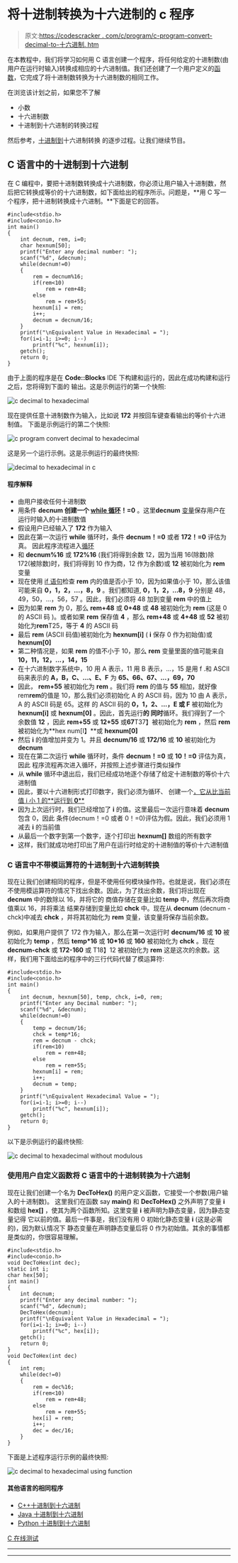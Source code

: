 # 将十进制转换为十六进制的 c 程序

> 原文:[https://codescracker . com/c/program/c-program-convert-decimal-to-十六进制. htm](https://codescracker.com/c/program/c-program-convert-decimal-to-hexadecimal.htm)

在本教程中，我们将学习如何用 C 语言创建一个程序，将任何给定的十进制数(由用户在运行时输入)转换成相应的十六进制值。我们还创建了一个用户定义的[函数](/c/c-functions.htm)，它完成了将十进制数转换为十六进制数的相同工作。

在浏览该计划之前，如果您不了解

*   小数
*   十六进制数
*   十进制到十六进制的转换过程

然后参考，[十进制到](/computer-fundamental/decimal-to-hexadecimal.htm)十六进制转换 的逐步过程。让我们继续节目。

## C 语言中的十进制到十六进制

在 C 编程中，要把十进制数转换成十六进制数，你必须让用户输入十进制数，然后把它转换成等价的十六进制数，如下面给出的程序所示。问题是，**用 C 写一个程序，把十进制转换成十六进制。**下面是它的回答。

```
#include<stdio.h>
#include<conio.h>
int main()
{
    int decnum, rem, i=0;
    char hexnum[50];
    printf("Enter any decimal number: ");
    scanf("%d", &decnum);
    while(decnum!=0)
    {
        rem = decnum%16;
        if(rem<10)
            rem = rem+48;
        else
            rem = rem+55;
        hexnum[i] = rem;
        i++;
        decnum = decnum/16;
    }
    printf("\nEquivalent Value in Hexadecimal = ");
    for(i=i-1; i>=0; i--)
        printf("%c", hexnum[i]);
    getch();
    return 0;
}
```

由于上面的程序是在 **Code::Blocks** IDE 下构建和运行的，因此在成功构建和运行之后，您将得到下面的 输出。这是示例运行的第一个快照:

![c decimal to hexadecimal](../Images/edf64a338051d593f0d3cc883abf0a1a.png)

现在提供任意十进制数作为输入，比如说 **172** 并按回车键查看输出的等价十六进制值。 下面是示例运行的第二个快照:

![c program convert decimal to hexadecimal](../Images/231216afd33f46fb2fdb48b51d45e87d.png)

这是另一个运行示例。这是示例运行的最终快照:

![decimal to hexadecimal in c](../Images/5ca6195851d4ddaef0416758a909a159.png)

#### 程序解释

*   由用户接收任何十进制数
*   用条件 **decnum 创建一个 [while 循环](/c/c-while-loop.htm)！=0** 。这里**decnum** [变量](/c/c-variables.htm)保存用户在运行时输入的十进制数值
*   假设用户已经输入了 **172** 作为输入
*   因此在第一次运行 **while** 循环时，条件 **decnum！=0** 或者 **172！=0** 评估为真。 因此程序流程进入[循环](/c/c-loops.htm)
*   和 **decnum%16** 或 **172%16** (我们将得到余数 12，因为当用 16(除数)除 172(被除数)时，我们将得到 10 作为商，12 作为余数)或 **12** 被初始化为 **rem** 变量
*   现在使用 [if 语句](/c/c-if-statement.htm)检查 **rem** 内的值是否小于 10，因为如果值小于 10，那么该值可能来自 **0，1，2，...，8，9** 。我们都知道, **0，1，2，...8，9** 分别是 48，49，50，...，56，57 。因此，我们必须将 48 加到变量 **rem** 中的值上
*   因为如果 **rem** 为 0，那么 **rem+48** 或 **0+48** 或 **48** 被初始化为 **rem** (这是 0 的 ASCII 码 )。或者如果 **rem** 保存值 **4** ，那么 **rem+48** 或 **4+48** 或 **52** 被初始化为**rem**T25，等于 **4** 的 ASCII 码
*   最后 **rem** (ASCII 码值)被初始化为 **hexnum[i]** ( **i** 保存 0 作为初始值)或 **hexnum[0]**
*   第二种情况是，如果 **rem** 的值不小于 10，那么 **rem** 变量里面的值可能来自 **10，11，12，...，14，15**
*   在十六进制数字系统中，10 用 A 表示，11 用 B 表示，...，15 是用 f .和 ASCII 码来表示的 **A，B，C、...、E、F** 为 **65、66、67、...，69，70**
*   因此， **rem+55** 被初始化为 **rem** 。我们将 **rem** 的值与 **55** 相加，就好像 rem**rem**的值是 10，那么我们必须初始化 A 的 ASCII 码，因为 10 由 A 表示，A 的 ASCII 码是 65。这样 的 ASCII 码的 **0，1，2、...，E 或 F** 被初始化为 **hexnum[i]** 或 **hexnum[0]** 。因此，首先运行**的 同时**循环。我们得到了一个余数值 **12** ，因此 **rem+55** 或 **12+55** 或**67**T37】被初始化为 **rem** ，然后 **rem** 被初始化为**hex num[I】**或 **hexnum[0]**
*   然后 **i** 的值增加并变为 1。并且 **decnum/16** 或 **172/16** 或 **10** 被初始化为 **decnum**
*   现在在第二次运行 **while** 循环时，条件 **decnum！=0** 或 **10！=0** 评估为真，因此 程序流程再次进入循环，并按照上述步骤进行类似操作
*   从 **while** 循环中退出后，我们已经成功地逐个存储了给定十进制数的等价十六进制值
*   因此，要以十六进制形式打印数字，我们必须为循环、 创建一个[，它从比当前值 i 小 1 的**运行到 **0****](/c/c-for-loop.htm)
*   因为上次运行时，我们已经增加了 **i** 的值。这里最后一次运行意味着 **decnum** 包含 0，因此 条件(decnum！=0 或者 0！=0)评估为假。因此，我们必须用 1 减去 **i** 的当前值
*   从最后一个数字到第一个数字，逐个打印出 **hexnum[]** 数组的所有数字
*   这样，我们就成功地打印出了用户在运行时给定的十进制值的等价十六进制值

### C 语言中不带模运算符的十进制到十六进制转换

现在让我们创建相同的程序，但是不使用任何模块操作符。也就是说，我们必须在不使用模运算符的情况下找出余数。因此，为了找出余数，我们将出现在 **decnum** 中的数除以 16，并将它的 商值存储在变量比如 **temp** 中，然后再次将商值乘以 16，并将乘法 结果存储到变量比如 **chck** 中。现在从 **decnum** (decnum - chck)中减去 **chck** ，并将其初始化为 **rem** 变量，该变量将保存当前余数。

例如，如果用户提供了 172 作为输入，那么在第一次运行时 **decnum/16** 或 **10** 被初始化为 **temp** ，然后 **temp*16** 或 **10*16** 或 **160** 被初始化为 **chck** 。现在 **decnum-chck** 或 **172-160** 或 T18】12 被初始化为 **rem** 这是这次的余数。这样，我们用下面给出的程序中的三行代码代替了模运算符:

```
#include<stdio.h>
#include<conio.h>
int main()
{
    int decnum, hexnum[50], temp, chck, i=0, rem;
    printf("Enter any Decimal number: ");
    scanf("%d", &decnum);
    while(decnum!=0)
    {
        temp = decnum/16;
        chck = temp*16;
        rem = decnum - chck;
        if(rem<10)
            rem = rem+48;
        else
            rem = rem+55;
        hexnum[i] = rem;
        i++;
        decnum = temp;
    }
    printf("\nEquivalent Hexadecimal Value = ");
    for(i=i-1; i>=0; i--)
        printf("%c", hexnum[i]);
    getch();
    return 0;
}
```

以下是示例运行的最终快照:

![c decimal to hexadecimal without modulous](../Images/1bc06051dbfa65426d26a9f14f2b2518.png)

### 使用用户自定义函数将 C 语言中的十进制转换为十六进制

现在让我们创建一个名为 **DecToHex()** 的用户定义函数，它接受一个参数(用户输入的十进制数)。 这里我们在函数 say **main()** 和 **DecToHex()** 之外声明了变量 **i** 和数组 **hex[]** ，使其为两个函数所知。这里变量 **i** 被声明为静态变量，因为静态变量记得 它以前的值。最后一件事是，我们没有用 0 初始化静态变量 **i** (这是必需的)，因为默认情况下 静态变量在声明静态变量后将 0 作为初始值。其余的事情都是类似的，你很容易理解。

```
#include<stdio.h>
#include<conio.h>
void DecToHex(int dec);
static int i;
char hex[50];
int main()
{
    int decnum;
    printf("Enter any decimal number: ");
    scanf("%d", &decnum);
    DecToHex(decnum);
    printf("\nEquivalent Value in Hexadecimal = ");
    for(i=i-1; i>=0; i--)
        printf("%c", hex[i]);
    getch();
    return 0;
}
void DecToHex(int dec)
{
    int rem;
    while(dec!=0)
    {
        rem = dec%16;
        if(rem<10)
            rem = rem+48;
        else
            rem = rem+55;
        hex[i] = rem;
        i++;
        dec = dec/16;
    }
}
```

下面是上述程序运行示例的最终快照:

![c decimal to hexadecimal using function](../Images/bb8e074c151c1845b53b1b8ca387556f.png)

#### 其他语言的相同程序

*   [C++十进制到十六进制](/cpp/program/cpp-program-convert-decimal-to-hexadecimal.htm)
*   [Java 十进制到十六进制](/java/program/java-program-convert-decimal-to-hexadecimal.htm)
*   [Python 十进制到十六进制](/python/program/python-program-convert-decimal-to-hexadecimal.htm)

[C 在线测试](/exam/showtest.php?subid=2)

* * *

* * *